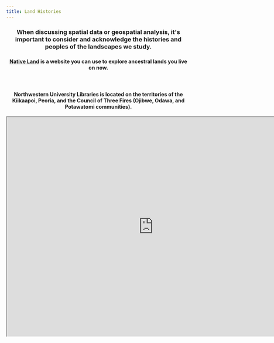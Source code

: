 ```yaml
---
title: Land Histories
---
```


<h3 align="center">When discussing spatial data or geospatial analysis, it's important to consider and acknowledge the histories and peoples of the landscapes we study.<h3>  

<h4 align="center"><a href ="https://native-land.ca/">Native Land</a> is a website you can use to explore ancestral lands you live on now.</h4>

<br>

<h4 align="center"> Northwestern University Libraries is located on the territories of the Kiikaapoi, Peoria, and the Council of Three Fires (Ojibwe, Odawa, and Potawatomi communities).</h4>

<center><iframe src="https://native-land.ca/api/embed/embed.html?maps=territories&amp;position=41.875830,-87.624541" width=800px height=600px></iframe></center>
